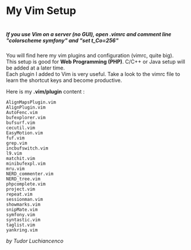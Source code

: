 <h1>My Vim Setup<h1>

<h5>If you use Vim on a server (no GUI), open .vimrc and comment line "colorscheme symfony" and "set t_Co=256"</h5>

You will find here my vim plugins and configuration (vimrc, quite big).<br>
This setup is good for <b>Web Programming (PHP)</b>. C/C++ or Java setup will be added at a later time. <br/>
Each plugin I added to Vim is very useful. Take a look to the vimrc file to learn the shortcut keys and become productive.

  Here is my <b>.vim/plugin</b> content :

    AlignMapsPlugin.vim
    AlignPlugin.vim
    AutoFenc.vim
    bufexplorer.vim
    bufsurf.vim
    cecutil.vim
    EasyMotion.vim
    fuf.vim
    grep.vim
    incbufswitch.vim
    l9.vim
    matchit.vim
    minibufexpl.vim
    mru.vim
    NERD_commenter.vim
    NERD_tree.vim
    phpcomplete.vim
    project.vim
    repeat.vim
    sessionman.vim
    showmarks.vim
    snipMate.vim
    symfony.vim
    syntastic.vim
    taglist.vim
    yankring.vim

  <i>by Tudor Luchiancenco</i>
